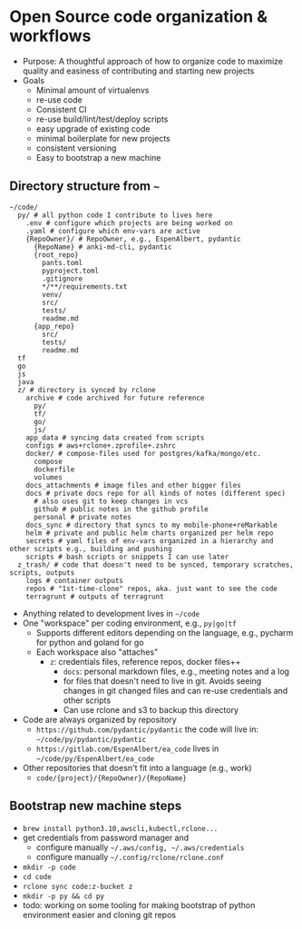 # Open Source code organization & workflows
- Purpose: A thoughtful approach of how to organize code to maximize quality and easiness of contributing and starting new projects
- Goals
  - Minimal amount of virtualenvs
  - re-use code
  - Consistent CI
  - re-use build/lint/test/deploy scripts
  - easy upgrade of existing code
  - minimal boilerplate for new projects
  - consistent versioning
  - Easy to bootstrap a new machine

## Directory structure from `~`
```shell
~/code/
  py/ # all python code I contribute to lives here
    .env # configure which projects are being worked on
    .yaml # configure which env-vars are active
    {RepoOwner}/ # RepoOwner, e.g., EspenAlbert, pydantic
      {RepoName} # anki-md-cli, pydantic
      {root_repo}
        pants.toml
        pyproject.toml
        .gitignore
        */**/requirements.txt
        venv/
        src/
        tests/
        readme.md
      {app_repo}
        src/
        tests/
        readme.md
  tf
  go
  js
  java
  z/ # directory is synced by rclone
    archive # code archived for future reference
      py/
      tf/
      go/
      js/
    app_data # syncing data created from scripts
    configs # aws+rclone+.zprofile+.zshrc
    docker/ # compose-files used for postgres/kafka/mongo/etc.
      compose
      dockerfile
      volumes
    docs_attachments # image files and other bigger files
    docs # private docs repo for all kinds of notes (different spec)
      # also uses git to keep changes in vcs
      github # public notes in the github profile
      personal # private notes
    docs_sync # directory that syncs to my mobile-phone+reMarkable
    helm # private and public helm charts organized per helm repo
    secrets # yaml files of env-vars organized in a hierarchy and other scripts e.g., building and pushing
    scripts # bash scripts or snippets I can use later
  z_trash/ # code that doesn't need to be synced, temporary scratches, scripts, outputs
    logs # container outputs
    repos # "1st-time-clone" repos, aka. just want to see the code
    terragrunt # outputs of terragrunt
```
- Anything related to development lives in `~/code`
- One "workspace" per coding environment, e.g., `py|go|tf`
  - Supports different editors depending on the language, e.g., pycharm for python and goland for go
  - Each workspace also "attaches"
    - `z`: credentials files, reference repos, docker files++
      - `docs`: personal markdown files, e.g., meeting notes and a log
      - for files that doesn't need to live in git. Avoids seeing changes in git changed files and can re-use credentials and other scripts
      - Can use rclone and s3 to backup this directory
- Code are always organized by repository
  - `https://github.com/pydantic/pydantic` the code will live in: `~/code/py/pydantic/pydantic`
  - `https://gitlab.com/EspenAlbert/ea_code` lives in `~/code/py/EspenAlbert/ea_code`
- Other repositories that doesn't fit into a language (e.g., work)
  - `code/{project}/{RepoOwner}/{RepoName}`

## Bootstrap new machine steps
- `brew install python3.10,awscli,kubectl,rclone...`
- get credentials from password manager and
  - configure manually `~/.aws/config, ~/.aws/credentials`
  - configure manually `~/.config/rclone/rclone.conf`
- `mkdir -p code`
- `cd code`
- `rclone sync code:z-bucket z`
- `mkdir -p py && cd py`
- todo: working on some tooling for making bootstrap of python environment easier and cloning git repos
